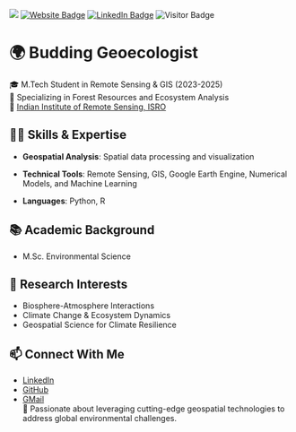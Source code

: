 [![](https://img.shields.io/github/followers/ajoyk11?style=social)](https://github.com/ajoyk11)
[![Website Badge](https://img.shields.io/badge/My-Website-success)](https://ajoyk11.github.io/)
[![LinkedIn Badge](https://img.shields.io/badge/My-LinkedIn-blue)](https://www.linkedin.com/in/ajoykarmakar/)
![Visitor Badge](https://visitor-badge.laobi.icu/badge?page_id=ajoyk11.ajoyk11)
<!---
[![CV Badge](https://img.shields.io/badge/My-CV-orange)]()
--->
<!---
[![YouTube Badge](https://img.shields.io/badge/My-YouTube-red)](https://www.youtube.com/ajoyk11)
--->
# 🌍 Budding Geoecologist  

🎓 M.Tech Student in Remote Sensing & GIS (2023-2025)  
🌱 Specializing in Forest Resources and Ecosystem Analysis  
🏢 [Indian Institute of Remote Sensing, ISRO](https://www.iirs.gov.in/)

## 👨‍💻 Skills & Expertise  
- **Geospatial Analysis**: Spatial data processing and visualization  
  
- **Technical Tools**: Remote Sensing, GIS, Google Earth Engine, Numerical Models, and Machine Learning
- **Languages**: Python, R   
<!---- **Carbon Flux Modeling**: Understanding carbon dynamics in ecosystems  
- **Wildfire Impact Assessment**: Monitoring and analysis using remote sensing
--->

## 📚 Academic Background  
- M.Sc. Environmental Science


## 🌟 Research Interests  
- Biosphere-Atmosphere Interactions 
- Climate Change & Ecosystem Dynamics 
- Geospatial Science for Climate Resilience  

## 📫 Connect With Me  
- [LinkedIn](https://www.linkedin.com/in/ajoykarmakar)  
- [GitHub](https://github.com/ajoyk11)  
- [GMail](mailto:ajoy.iirs@gmail.com)  
🌟 Passionate about leveraging cutting-edge geospatial technologies to address global environmental challenges.



<!---
ajoyk11/ajoyk11 is a ✨ special ✨ repository because its `README.md` (this file) appears on your GitHub profile.
You can click the Preview link to take a look at your changes.
--->
